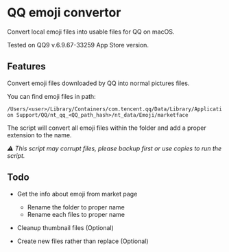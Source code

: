 # QQ emoji convertor
Convert local emoji files into usable files for QQ on macOS.

Tested on QQ9 v.6.9.67-33259 App Store version.



## Features

Convert emoji files downloaded by QQ into normal pictures files.

You can find emoji files in path:

`/Users/<user>/Library/Containers/com.tencent.qq/Data/Library/Application Support/QQ/nt_qq_<QQ_path_hash>/nt_data/Emoji/marketface`



The script will convert all emoji files within the folder and add a proper extension to the name.

*⚠️ This script may corrupt files, please backup first or use copies to run the script.*



## Todo

- Get the info about emoji from market page
  - Rename the folder to proper name
  - Rename each files to proper name

- Cleanup thumbnail files (Optional)
- Create new files rather than replace (Optional)
